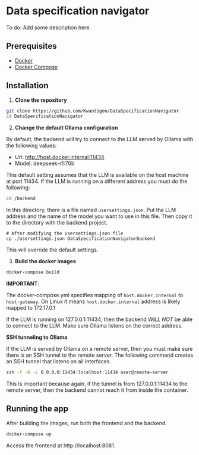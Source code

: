 # Data specification navigator

To do: Add some description here.

## Prerequisites

- [Docker](https://www.docker.com/)
- [Docker Compose](https://docs.docker.com/compose/)

## Installation

1. **Clone the repository**

```bash
git clone https://github.com/Kwantigon/DataSpecificationNavigator
cd DataSpecificationNavigator
```

2. **Change the default Ollama configuration**

By default, the backend will try to connect to the LLM served by Ollama with the following values:
- Uri: http://host.docker.internal:11434
- Model: deepseek-r1:70b

This default setting assumes that the LLM is available on the host machine at port 11434. If the LLM is running on a different address you must do the following:

```bash
cd /backend
```

In this directory, there is a file named `usersettings.json`. Put the LLM address and the name of the model you want to use in this file. Then copy it to the directory with the backend project.

```
# After modifying the usersettings.json file
cp ./usersettings.json DataSpecificationNavigatorBackend
```

This will override the default settings.

3. **Build the docker images**

```bash
docker-compose build
```

**IMPORTANT**:

The docker-compose.yml specifies mapping of `host.docker.internal` to `host-gateway`. On Linux it means `host.docker.internal` address is likely mapped to 172.17.0.1

If the LLM is running on 127.0.0.1:11434, then the backend *WILL NOT* be able to connect to the LLM. Make sure Ollama listens on the correct address.

**SSH tunneling to Ollama**

If the LLM is served by Ollama on a remote server, then you must make sure there is an SSH tunnel to the remote server. The following command creates an SSH tunnel that listens on all interfaces.

```bash
ssh -f -N -L 0.0.0.0:11434:localhost:11434 user@remote-server
```

This is important because again, if the tunnel is from 127.0.0.1:11434 to the remote server, then the backend cannot reach it from inside the container.

## Running the app

After building the images, run both the frontend and the backend.

```bash
docker-compose up
```

Access the frontend at http://localhost:8081.

